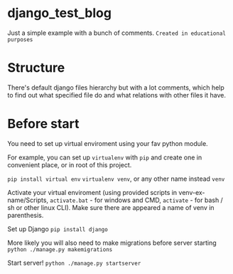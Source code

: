 # django_test_blog
Just a simple example with a bunch of comments.
`Created in educational purposes`

# Structure
There's default django files hierarchy but with a lot comments, which help to find out what specified file do and what relations with other files it have.

# Before start
You need to set up virtual enviroment using your fav python module.

For example, you can set up `virtualenv` with `pip` and create one in convenient place,
or in root of this project.

`pip install virtual env`
`virtualenv venv`, or any other name instead `venv`

Activate your virtual enviroment (using provided scripts in venv-ex-name/Scripts,
`activate.bat` - for windows and CMD, `activate` - for bash / sh or other linux CLI).
Make sure there are appeared a name of venv in parenthesis.

Set up Django
`pip install django`

More likely you will also need to make migrations before server starting
`python ./manage.py makemigrations`

Start server!
`python ./manage.py startserver`
